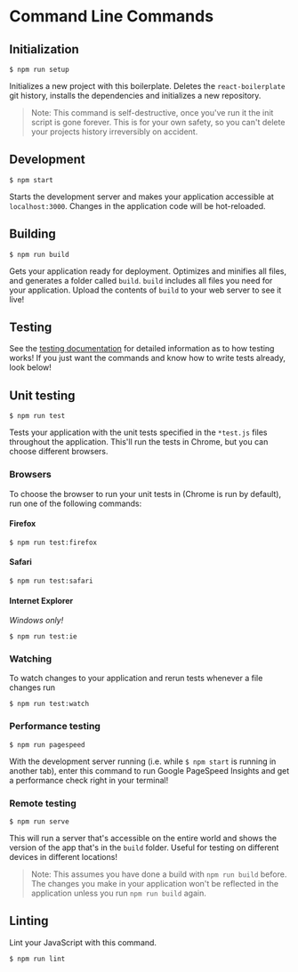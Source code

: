 # Command Line Commands

## Initialization

```Shell
$ npm run setup
```

Initializes a new project with this boilerplate. Deletes the `react-boilerplate` git history, installs the dependencies and initializes a new repository.

> Note: This command is self-destructive, once you've run it the init script is gone forever. This is for your own safety, so you can't delete your projects history irreversibly on accident.

## Development

```Shell
$ npm start
```

Starts the development server and makes your application accessible at `localhost:3000`. Changes in the application code will be hot-reloaded.

## Building

```Shell
$ npm run build
```

Gets your application ready for deployment. Optimizes and minifies all files, and generates a folder called `build`. `build` includes all files you need for your application. Upload the contents of `build` to your web server to see it live!

## Testing

See the [testing documentation](../testing/README.md) for detailed information as to how testing works! If you just want the commands and know how to write tests already, look below!

## Unit testing

```Shell
$ npm run test
```

Tests your application with the unit tests specified in the `*test.js` files throughout the application. This'll run the tests in Chrome, but you can choose different browsers.

### Browsers

To choose the browser to run your unit tests in (Chrome is run by default), run one of the following commands:

#### Firefox

```Shell
$ npm run test:firefox
```

#### Safari

```Shell
$ npm run test:safari
```

#### Internet Explorer

*Windows only!*

```Shell
$ npm run test:ie
```

### Watching

To watch changes to your application and rerun tests whenever a file changes run

```Shell
$ npm run test:watch
```

### Performance testing

```Shell
$ npm run pagespeed
```

With the development server running (i.e. while `$ npm start` is running in another tab), enter this command to run Google PageSpeed Insights and get a performance check right in your terminal!

### Remote testing

```Shell
$ npm run serve
```

This will run a server that's accessible on the entire world and shows the version of the app that's in the `build` folder. Useful for testing on different devices in different locations!

> Note: This assumes you have done a build with `npm run build` before. The changes you make in your application won't be reflected in the application unless you run `npm run build` again.

## Linting

Lint your JavaScript with this command.

```Shell
$ npm run lint
```
